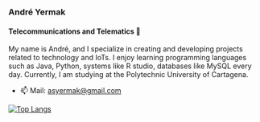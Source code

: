 ### André Yermak
#### Telecommunications and Telematics 🔭
My name is André, and I specialize in creating and developing projects related to technology and IoTs. I enjoy learning programming languages such as Java, Python, systems like R studio, databases like MySQL every day. Currently, I am studying at the Polytechnic University of Cartagena.


- 📫 Mail: asyermak@gmail.com 


[![Top Langs](https://github-readme-stats.vercel.app/api/top-langs/?username=andrewyernau)](https://github.com/anuraghazra/github-readme-stats)
